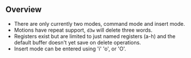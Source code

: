 ## Overview

* There are only currently two modes, command mode and insert mode.
* Motions have repeat support, `d3w` will delete three words.
* Registers exist but are limited to just named registers (a-h) and the
  default buffer doesn't yet save on delete operations.
* Insert mode can be entered using 'i' 'o', or 'O'.
